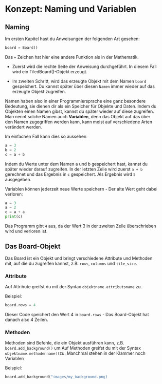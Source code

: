 # Konzept: Naming und Variablen

## Naming

Im ersten Kapitel hast du Anweisungen der folgenden Art gesehen:

``` python
board = Board()
```

Das `=` Zeichen hat hier eine andere Funktion als in der Mathematik. 

* Zuerst wird die rechte Seite der Anweisung durchgeführt. In diesem Fall wird ein TiledBoard()-Objekt erzeugt.

* Im zweiten Schritt, wird das erzeugte Objekt mit dem Namen `board` gespeichert. Du kannst später über diesen `Namen` immer wieder auf das erzeugte Objekt zugreifen.

Namen haben also in einer Programmiersprache eine ganz besondere Bedeutung, sie dienen dir als ein Speicher für Objekte und Daten. Indem du Objekten einen Namen gibst, kannst du später wieder auf diese zugreifen. Man nennt solche Namen auch **Variablen**, denn das Objekt auf das über den Namen zugegriffen werden kann, kann meist auf verschiedene Arten verändert werden.

Im einfachen Fall kann dies so aussehen:

``` python
a = 3
b = 2
c = a + b
```

Indem du Werte unter dem Namen a und b gespeichert hast, kannst du später wieder darauf zugreifen. In der letzten Zeile wird zuerst `a + b` gerechnet und das Ergebnis in `c` gespeichert. Als Ergebnis wird `5` ausgegeben.

Variablen können jederzeit neue Werte speichern - Der alte Wert geht dabei verloren:

``` python
a = 3
a = 2
c = a + a
print(c)
```

Das Programm gibt `4` aus, da der Wert 3 in der zweiten Zeile überschrieben wird und verloren ist.

## Das Board-Objekt

Das Board ist ein Objekt und bringt verschiedene Attribute und Methoden mit, 
auf die du zugreifen kannst, z.B. `rows`, `columns` und `tile_size`.

### Attribute

Auf Attribute greifst du mit der Syntax `objektname.attributsname` zu.

Beispiel: 

``` python
board.rows = 4
```

Dieser Code speichert den Wert 4 in `board.rows` - Das Board-Objekt hat danach also 4 Zeilen.

### Methoden

Methoden sind Befehle, die ein Objekt ausführen kann, z.B. `board.add_background()` um 
Auf Methoden greifst du mit der Syntax  `objektname.methodenname()`zu. Manchmal stehen in der Klammer noch Variablen

Beispiel:

``` python
board.add_background("images/my_background.png)
```


